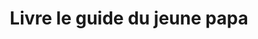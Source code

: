 ---
layout: "product-page"
id: "570131642"
title: "Livre le guide du jeune papa"
description: "Excellent état"
size: ""
brand: ""
label: ""
price_numeric: "3.0"
price_numeric_discounted: "3.0"
currency: "€"
user_updated_at_ts: "2020-08-10T15:16:10+02:00"
category: ""
isdiscounted: "False"
isnew: "True"
isbestseller: "False"
images: [ "https://images.vinted.net/thumbs/f800/01_00596_G456ba88avW3a4dybKppzSRP.jpeg?1597065371-615e215f71fa9ef7646fbccec6d645c93d0884a3", "https://images.vinted.net/thumbs/f800/01_021b2_y4G4A44ZNupw7ayC4LNaNzcr.jpeg?1597065371-ff6f7203ad874df3c5984e29d9b83f65ee568d46", "https://images.vinted.net/thumbs/f800/01_01e7b_tD5mJVsLRKR1n7ozoRZgtTAj.jpeg?1597065371-26601921171f0af0f799b6c673b948325e3789ce" ]
---